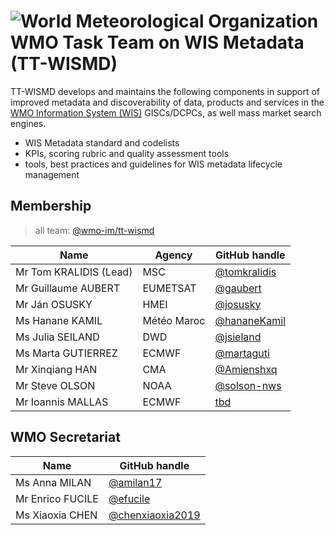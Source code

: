 # ![World Meteorological Organization](https://community.wmo.int/themes/wmo/logo.png) WMO Task Team on WIS Metadata (TT-WISMD)
TT-WISMD develops and maintains the following components in support of improved metadata and discoverability of data, products and services in the [WMO Information System (WIS)](https://community.wmo.int/activity-areas/wmo-information-system-wis) GISCs/DCPCs, as well mass market search engines.
* WIS Metadata standard and codelists
* KPIs, scoring rubric and quality assessment tools
* tools, best practices and guidelines for WIS metadata lifecycle management

## Membership

>all team: [@wmo-im/tt-wismd](https://github.com/orgs/wmo-im/teams/tt-wismd)

|Name | Agency | GitHub handle |
|---|---|---|
|Mr Tom KRALIDIS (Lead)|MSC|[@tomkralidis](https://github.com/tomkralidis)
|Mr Guillaume AUBERT|EUMETSAT|[@gaubert](https://github.com/gaubert)
|Mr Ján OSUSKY|HMEI|[@josusky](https://github.com/josusky)
|Ms Hanane KAMIL|Météo Maroc|[@hananeKamil](https://github.com/hananeKamil)
|Ms Julia SEILAND|DWD|[@jsieland](https://github.com/jsieland)
|Ms Marta GUTIERREZ|ECMWF|[@martaguti](https://github.com/martaguti)
|Mr Xinqiang HAN|CMA|[@Amienshxq](https://github.com/Amienshxq)
|Mr Steve OLSON|NOAA|[@solson-nws](https://github.com/solson-nws)
|Mr Ioannis MALLAS|ECMWF|[tbd](https://github.com/tbd)

## WMO Secretariat

|Name |GitHub handle |
|---|---|
|Ms Anna MILAN|[@amilan17](https://github.com/orgs/wmo-im/people/amilan17)
|Mr Enrico FUCILE|[@efucile](https://github.com/orgs/wmo-im/people/efucile)
|Ms Xiaoxia CHEN|[@chenxiaoxia2019](https://github.com/chenxiaoxia2019)
